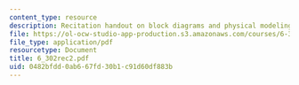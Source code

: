 ```yaml
---
content_type: resource
description: Recitation handout on block diagrams and physical modeling.
file: https://ol-ocw-studio-app-production.s3.amazonaws.com/courses/6-302-feedback-systems-spring-2007/0482bfdd0ab667fd30b1c91d60df883b_6_302rec2.pdf
file_type: application/pdf
resourcetype: Document
title: 6_302rec2.pdf
uid: 0482bfdd-0ab6-67fd-30b1-c91d60df883b
---
```

